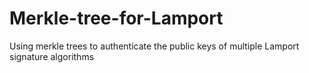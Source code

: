 # Merkle-tree-for-Lamport
 Using merkle trees to authenticate the public keys of multiple Lamport signature algorithms
